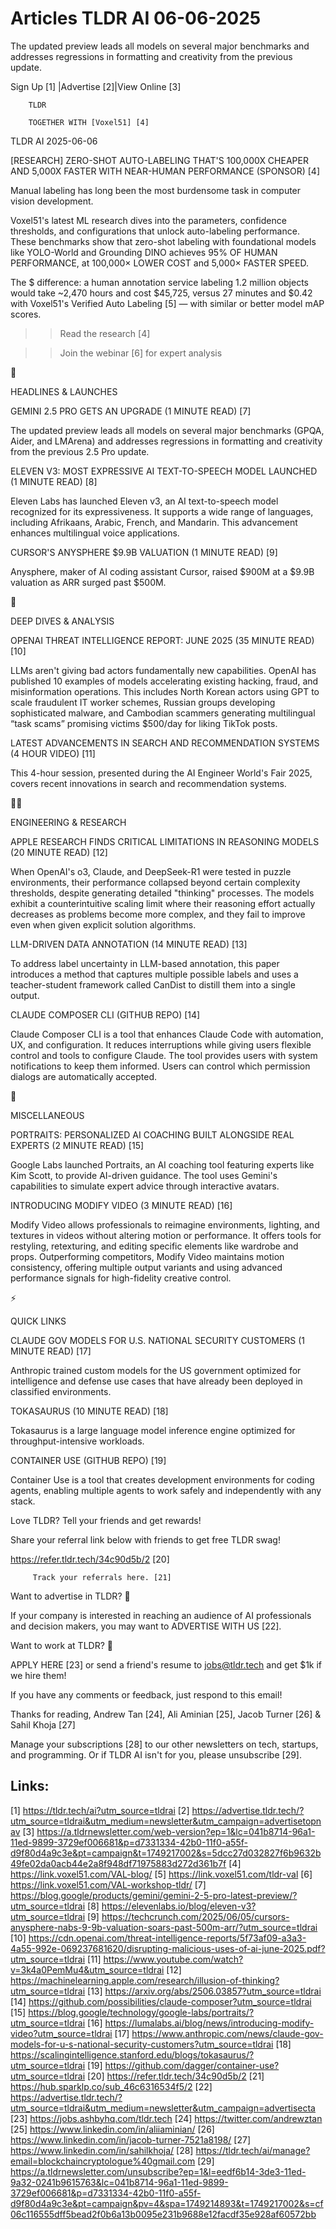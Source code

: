 # Articles TLDR AI 06-06-2025

The updated preview leads all models on several major benchmarks and
addresses regressions in formatting and creativity from the previous
update. ‌ ‌ ‌ ‌ ‌ ‌ ‌ ‌ ‌ ‌ ‌ ‌ ‌ ‌ ‌ ‌ ‌ ‌ ‌ ‌ ‌ ‌ ‌ ‌ ‌ ‌  ‌ ‌ ‌ ‌ ‌ ‌ ‌ ‌ ‌ ‌ ‌ ‌ ‌ ‌ ‌ ‌ ‌ ‌ ‌ ‌ ‌ ‌ ‌ ‌ ‌ ‌ 


 Sign Up [1] |Advertise [2]|View Online [3] 

		TLDR 

		TOGETHER WITH [Voxel51] [4]

TLDR AI 2025-06-06

 [RESEARCH] ZERO-SHOT AUTO-LABELING THAT'S 100,000X CHEAPER AND 5,000X
FASTER WITH NEAR-HUMAN PERFORMANCE (SPONSOR) [4] 

 Manual labeling has long been the most burdensome task in computer
vision development.

Voxel51's latest ML research dives into the parameters, confidence
thresholds, and configurations that unlock auto-labeling performance.
These benchmarks show that zero-shot labeling with foundational models
like YOLO-World and Grounding DINO achieves 95% OF HUMAN PERFORMANCE,
at 100,000× LOWER COST and 5,000× FASTER SPEED.

The $ difference: a human annotation service labeling 1.2 million
objects would take ~2,470 hours and cost $45,725, versus 27 minutes
and $0.42 with Voxel51's Verified Auto Labeling [5] — with similar
or better model mAP scores.

>> Read the research [4]

>> Join the webinar [6] for expert analysis

🚀 

HEADLINES & LAUNCHES

 GEMINI 2.5 PRO GETS AN UPGRADE (1 MINUTE READ) [7] 

 The updated preview leads all models on several major benchmarks
(GPQA, Aider, and LMArena) and addresses regressions in formatting and
creativity from the previous 2.5 Pro update. 

 ELEVEN V3: MOST EXPRESSIVE AI TEXT-TO-SPEECH MODEL LAUNCHED (1 MINUTE
READ) [8] 

 Eleven Labs has launched Eleven v3, an AI text-to-speech model
recognized for its expressiveness. It supports a wide range of
languages, including Afrikaans, Arabic, French, and Mandarin. This
advancement enhances multilingual voice applications. 

 CURSOR'S ANYSPHERE $9.9B VALUATION (1 MINUTE READ) [9] 

 Anysphere, maker of AI coding assistant Cursor, raised $900M at a
$9.9B valuation as ARR surged past $500M. 

🧠 

DEEP DIVES & ANALYSIS

 OPENAI THREAT INTELLIGENCE REPORT: JUNE 2025 (35 MINUTE READ) [10] 

 LLMs aren't giving bad actors fundamentally new capabilities. OpenAI
has published 10 examples of models accelerating existing hacking,
fraud, and misinformation operations. This includes North Korean
actors using GPT to scale fraudulent IT worker schemes, Russian groups
developing sophisticated malware, and Cambodian scammers generating
multilingual “task scams” promising victims $500/day for liking
TikTok posts. 

 LATEST ADVANCEMENTS IN SEARCH AND RECOMMENDATION SYSTEMS (4 HOUR
VIDEO) [11] 

 This 4-hour session, presented during the AI Engineer World's Fair
2025, covers recent innovations in search and recommendation systems. 

🧑‍💻 

ENGINEERING & RESEARCH

 APPLE RESEARCH FINDS CRITICAL LIMITATIONS IN REASONING MODELS (20
MINUTE READ) [12] 

 When OpenAI's o3, Claude, and DeepSeek-R1 were tested in puzzle
environments, their performance collapsed beyond certain complexity
thresholds, despite generating detailed "thinking" processes. The
models exhibit a counterintuitive scaling limit where their reasoning
effort actually decreases as problems become more complex, and they
fail to improve even when given explicit solution algorithms. 

 LLM-DRIVEN DATA ANNOTATION (14 MINUTE READ) [13] 

 To address label uncertainty in LLM-based annotation, this paper
introduces a method that captures multiple possible labels and uses a
teacher-student framework called CanDist to distill them into a single
output. 

 CLAUDE COMPOSER CLI (GITHUB REPO) [14] 

 Claude Composer CLI is a tool that enhances Claude Code with
automation, UX, and configuration. It reduces interruptions while
giving users flexible control and tools to configure Claude. The tool
provides users with system notifications to keep them informed. Users
can control which permission dialogs are automatically accepted. 

🎁 

MISCELLANEOUS

 PORTRAITS: PERSONALIZED AI COACHING BUILT ALONGSIDE REAL EXPERTS (2
MINUTE READ) [15] 

 Google Labs launched Portraits, an AI coaching tool featuring experts
like Kim Scott, to provide AI-driven guidance. The tool uses Gemini's
capabilities to simulate expert advice through interactive avatars. 

 INTRODUCING MODIFY VIDEO (3 MINUTE READ) [16] 

 Modify Video allows professionals to reimagine environments,
lighting, and textures in videos without altering motion or
performance. It offers tools for restyling, retexturing, and editing
specific elements like wardrobe and props. Outperforming competitors,
Modify Video maintains motion consistency, offering multiple output
variants and using advanced performance signals for high-fidelity
creative control. 

⚡ 

QUICK LINKS

 CLAUDE GOV MODELS FOR U.S. NATIONAL SECURITY CUSTOMERS (1 MINUTE
READ) [17] 

 Anthropic trained custom models for the US government optimized for
intelligence and defense use cases that have already been deployed in
classified environments. 

 TOKASAURUS (10 MINUTE READ) [18] 

 Tokasaurus is a large language model inference engine optimized for
throughput-intensive workloads. 

 CONTAINER USE (GITHUB REPO) [19] 

 Container Use is a tool that creates development environments for
coding agents, enabling multiple agents to work safely and
independently with any stack. 

Love TLDR? Tell your friends and get rewards!

 Share your referral link below with friends to get free TLDR swag! 

 https://refer.tldr.tech/34c90d5b/2 [20] 

		 Track your referrals here. [21] 

Want to advertise in TLDR? 📰

 If your company is interested in reaching an audience of AI
professionals and decision makers, you may want to ADVERTISE WITH US
[22]. 

Want to work at TLDR? 💼

 APPLY HERE [23] or send a friend's resume to jobs@tldr.tech and get
$1k if we hire them! 

 If you have any comments or feedback, just respond to this email! 

Thanks for reading, 
Andrew Tan [24], Ali Aminian [25], Jacob Turner [26] & Sahil Khoja
[27] 

 Manage your subscriptions [28] to our other newsletters on tech,
startups, and programming. Or if TLDR AI isn't for you, please
unsubscribe [29]. 

 

Links:
------
[1] https://tldr.tech/ai?utm_source=tldrai
[2] https://advertise.tldr.tech/?utm_source=tldrai&utm_medium=newsletter&utm_campaign=advertisetopnav
[3] https://a.tldrnewsletter.com/web-version?ep=1&lc=041b8714-96a1-11ed-9899-3729ef006681&p=d7331334-42b0-11f0-a55f-d9f80d4a9c3e&pt=campaign&t=1749217002&s=5dcc27d032827f6b9632b49fe02da0acb44e2a8f948df71975883d272d361b7f
[4] https://link.voxel51.com/VAL-blog/
[5] https://link.voxel51.com/tldr-val
[6] https://link.voxel51.com/VAL-workshop-tldr/
[7] https://blog.google/products/gemini/gemini-2-5-pro-latest-preview/?utm_source=tldrai
[8] https://elevenlabs.io/blog/eleven-v3?utm_source=tldrai
[9] https://techcrunch.com/2025/06/05/cursors-anysphere-nabs-9-9b-valuation-soars-past-500m-arr/?utm_source=tldrai
[10] https://cdn.openai.com/threat-intelligence-reports/5f73af09-a3a3-4a55-992e-069237681620/disrupting-malicious-uses-of-ai-june-2025.pdf?utm_source=tldrai
[11] https://www.youtube.com/watch?v=3k4a0PemMu4&utm_source=tldrai
[12] https://machinelearning.apple.com/research/illusion-of-thinking?utm_source=tldrai
[13] https://arxiv.org/abs/2506.03857?utm_source=tldrai
[14] https://github.com/possibilities/claude-composer?utm_source=tldrai
[15] https://blog.google/technology/google-labs/portraits/?utm_source=tldrai
[16] https://lumalabs.ai/blog/news/introducing-modify-video?utm_source=tldrai
[17] https://www.anthropic.com/news/claude-gov-models-for-u-s-national-security-customers?utm_source=tldrai
[18] https://scalingintelligence.stanford.edu/blogs/tokasaurus/?utm_source=tldrai
[19] https://github.com/dagger/container-use?utm_source=tldrai
[20] https://refer.tldr.tech/34c90d5b/2
[21] https://hub.sparklp.co/sub_46c6316534f5/2
[22] https://advertise.tldr.tech/?utm_source=tldrai&utm_medium=newsletter&utm_campaign=advertisecta
[23] https://jobs.ashbyhq.com/tldr.tech
[24] https://twitter.com/andrewztan
[25] https://www.linkedin.com/in/aliiaminian/
[26] https://www.linkedin.com/in/jacob-turner-7521a8198/
[27] https://www.linkedin.com/in/sahilkhoja/
[28] https://tldr.tech/ai/manage?email=blockchaincryptologue%40gmail.com
[29] https://a.tldrnewsletter.com/unsubscribe?ep=1&l=eedf6b14-3de3-11ed-9a32-0241b9615763&lc=041b8714-96a1-11ed-9899-3729ef006681&p=d7331334-42b0-11f0-a55f-d9f80d4a9c3e&pt=campaign&pv=4&spa=1749214893&t=1749217002&s=cf06c116555dff5bead2f0b6a13b0095e231b9688e12facdf35e928af60572bb
